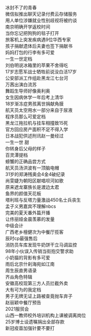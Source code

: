冰封不了的青春  
微信拟推出聊天记录付费云存储服务  
用人单位涉嫌就业性别歧视将被约谈  
南京明确开学返校时间  
当你忘记把狗狗的毯子打开  
旅客机上突发疾病遇9位华西专家  
孩子捐献遗体后夫妻也签下捐献书  
妈妈打包的行李有多可爱  
一生一世定档  
刘伯明说冰箱里的苹果不舍得吃  
17岁志愿军战士牺牲前说没白活17岁  
公安部派工作组赴黑龙江七台河  
万茜出演白流苏  
舞蹈生导师好像奥利奥  
女生因病休学一年后考上清华  
18岁渐冻症男孩离世捐献角膜  
航天员太空用水一部分来自于尿液  
程序员那么可爱定档  
黑龙江拖拉机与挂车相撞致15死  
官方回应房产面积不足不得入学  
日本战犯供述刑讯赵一曼经过  
一生一世 甜  
你转身后父母的样子  
百灵潭提档  
螃蟹的正确品尝方式  
航天员汤洪波有一顶脑电帽  
31岁的郑涛残奥会4金4破纪录  
尚雯婕为朝阳区献唱坝河如歌  
原来遮龙寨族长是渡边太君  
鱼界的颜值天花板  
塔利班与反塔力量激战450名士兵丧生  
孟子义男嘉宾不理解nbcs  
完美的夏天番外篇开播  
让佟丽娅金晨羡慕的发量  
中级会计  
广西老乡檀健次为中餐厅揽客  
辰时cp最强售后  
消防员车库发现牛奶饼干立马调监控  
98年小伙误入传销当街抱交警求助  
小奶猫的背影有多可爱  
雨后北京什刹海宛如江南  
周生辰直男语录  
齐焱角色特辑  
安徽高校现第三方人员拦截外卖  
大有可为的我定档  
男子无牌无证上路被查竟抛车弃子  
赵丽颖中餐厅预告  
2021服贸会  
山西一教师校外培训机构上课被调离岗位  
25岁博士设遗嘱捐出全部存款  
新冠疫苗加强针要不要打  
